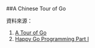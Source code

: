 ##A Chinese Tour of Go

資料來源：
1. [A Tour of Go](http://tour.golang.org/)
2. [Happy Go Programming Part I](http://www.slideshare.net/c9s/happy-gopart1)